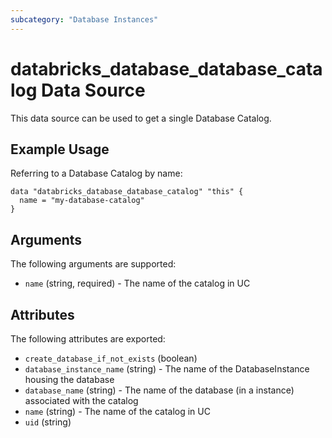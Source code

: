 ```yaml
---
subcategory: "Database Instances"
---
```

# databricks_database_database_catalog Data Source
This data source can be used to get a single Database Catalog.


## Example Usage
Referring to a Database Catalog by name:

```hcl
data "databricks_database_database_catalog" "this" {
  name = "my-database-catalog"
}
```


## Arguments
The following arguments are supported:
* `name` (string, required) - The name of the catalog in UC

## Attributes
The following attributes are exported:
* `create_database_if_not_exists` (boolean)
* `database_instance_name` (string) - The name of the DatabaseInstance housing the database
* `database_name` (string) - The name of the database (in a instance) associated with the catalog
* `name` (string) - The name of the catalog in UC
* `uid` (string)
